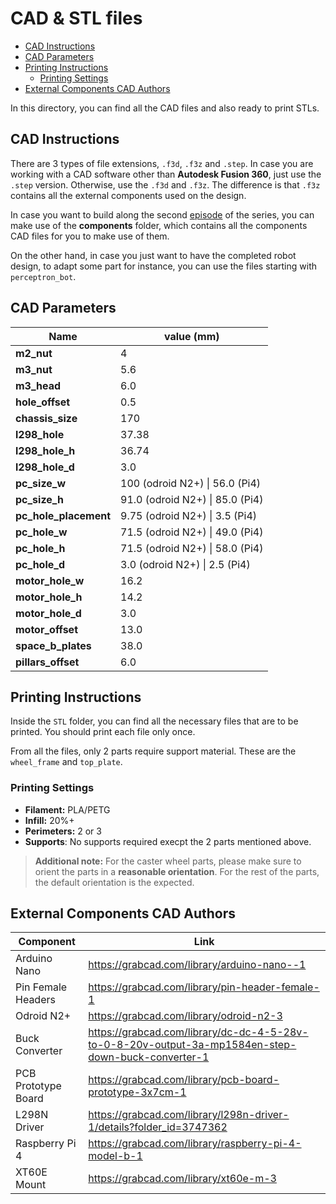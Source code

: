 # CAD & STL files

<!--toc:start-->

- [CAD Instructions](#cad-instructions)
- [CAD Parameters](cad-parameters)
- [Printing Instructions](#printing-instructions)
  - [Printing Settings](#printing-settings)
- [External Components CAD Authors](#external-components-cad-authors)
<!--toc:end-->

In this directory, you can find all the CAD files and also ready to print STLs.

## CAD Instructions

There are 3 types of file extensions, `.f3d`, `.f3z` and `.step`. In case you are
working with a CAD software other than **Autodesk Fusion 360**, just use the `.step`
version. Otherwise, use the `.f3d` and `.f3z`. The difference is that `.f3z` contains
all the external components used on the design.

In case you want to build along the second [episode](https://youtu.be/XiTxWWNvyg0) of the series,
you can make use of the **components** folder, which contains all the components CAD
files for you to make use of them.

On the other hand, in case you just want to have the completed robot design,
to adapt some part for instance, you can use the files starting with `perceptron_bot`.

## CAD Parameters

| Name                  | value (mm)                      |
| --------------------- | ------------------------------- |
| **m2_nut**            | 4                               |
| **m3_nut**            | 5.6                             |
| **m3_head**           | 6.0                             |
| **hole_offset**       | 0.5                             |
| **chassis_size**      | 170                             |
| **l298_hole**         | 37.38                           |
| **l298_hole_h**       | 36.74                           |
| **l298_hole_d**       | 3.0                             |
| **pc_size_w**         | 100 (odroid N2+) \| 56.0 (Pi4)  |
| **pc_size_h**         | 91.0 (odroid N2+) \| 85.0 (Pi4) |
| **pc_hole_placement** | 9.75 (odroid N2+) \| 3.5 (Pi4)  |
| **pc_hole_w**         | 71.5 (odroid N2+) \| 49.0 (Pi4) |
| **pc_hole_h**         | 71.5 (odroid N2+) \| 58.0 (Pi4) |
| **pc_hole_d**         | 3.0 (odroid N2+) \| 2.5 (Pi4)   |
| **motor_hole_w**      | 16.2                            |
| **motor_hole_h**      | 14.2                            |
| **motor_hole_d**      | 3.0                             |
| **motor_offset**      | 13.0                            |
| **space_b_plates**    | 38.0                            |
| **pillars_offset**    | 6.0                             |

## Printing Instructions

Inside the `STL` folder, you can find all the necessary files that are to be printed.
You should print each file only once.

From all the files, only 2 parts require support material. These are the `wheel_frame` and `top_plate`.

### Printing Settings

- **Filament:** PLA/PETG
- **Infill:** 20%+
- **Perimeters:** 2 or 3
- **Supports**: No supports required execpt the 2 parts mentioned above.

> **Additional note:** For the caster wheel parts, please make sure to orient the parts
> in a **reasonable orientation**. For the rest of the parts, the default orientation is
> the expected.

## External Components CAD Authors

| Component           | Link                                                                                               |
| ------------------- | -------------------------------------------------------------------------------------------------- |
| Arduino Nano        | https://grabcad.com/library/arduino-nano--1                                                        |
| Pin Female Headers  | https://grabcad.com/library/pin-header-female-1                                                    |
| Odroid N2+          | https://grabcad.com/library/odroid-n2-3                                                            |
| Buck Converter      | https://grabcad.com/library/dc-dc-4-5-28v-to-0-8-20v-output-3a-mp1584en-step-down-buck-converter-1 |
| PCB Prototype Board | https://grabcad.com/library/pcb-board-prototype-3x7cm-1                                            |
| L298N Driver        | https://grabcad.com/library/l298n-driver-1/details?folder_id=3747362                               |
| Raspberry Pi 4      | https://grabcad.com/library/raspberry-pi-4-model-b-1                                               |
| XT60E Mount         | https://grabcad.com/library/xt60e-m-3                                                              |
